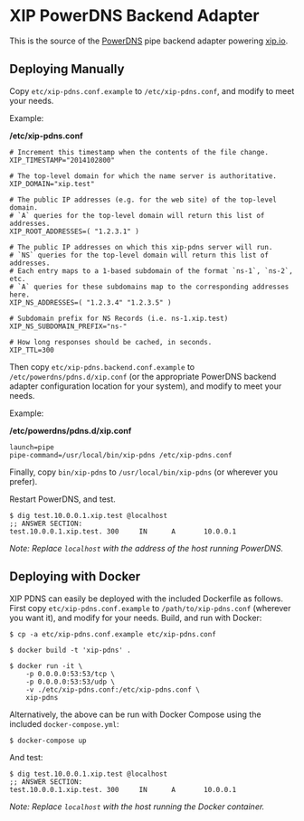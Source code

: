 # XIP PowerDNS Backend Adapter

This is the source of the [PowerDNS](http://powerdns.com/) pipe backend 
adapter powering [xip.io](http://xip.io/).

## Deploying Manually

Copy `etc/xip-pdns.conf.example` to `/etc/xip-pdns.conf`, and modify to meet 
your needs.  

Example: 

**/etc/xip-pdns.conf**

```
# Increment this timestamp when the contents of the file change.
XIP_TIMESTAMP="2014102800"

# The top-level domain for which the name server is authoritative.
XIP_DOMAIN="xip.test"

# The public IP addresses (e.g. for the web site) of the top-level domain.
# `A` queries for the top-level domain will return this list of addresses.
XIP_ROOT_ADDRESSES=( "1.2.3.1" )

# The public IP addresses on which this xip-pdns server will run.
# `NS` queries for the top-level domain will return this list of addresses.
# Each entry maps to a 1-based subdomain of the format `ns-1`, `ns-2`, etc.
# `A` queries for these subdomains map to the corresponding addresses here.
XIP_NS_ADDRESSES=( "1.2.3.4" "1.2.3.5" )

# Subdomain prefix for NS Records (i.e. ns-1.xip.test)
XIP_NS_SUBDOMAIN_PREFIX="ns-"

# How long responses should be cached, in seconds.
XIP_TTL=300
```

Then copy `etc/xip-pdns.backend.conf.example` to 
`/etc/powerdns/pdns.d/xip.conf` (or the appropriate PowerDNS backend adapter 
configuration location for your system), and modify to meet your needs.

Example: 

**/etc/powerdns/pdns.d/xip.conf**

```
launch=pipe
pipe-command=/usr/local/bin/xip-pdns /etc/xip-pdns.conf
```

Finally, copy `bin/xip-pdns` to `/usr/local/bin/xip-pdns` (or wherever you 
prefer).

Restart PowerDNS, and test.

```
$ dig test.10.0.0.1.xip.test @localhost
;; ANSWER SECTION:
test.10.0.0.1.xip.test. 300     IN      A       10.0.0.1
```

*Note: Replace `localhost` with the address of the host running PowerDNS.*

## Deploying with Docker

XIP PDNS can easily be deployed with the included Dockerfile as follows.  
First copy `etc/xip-pdns.conf.example` to `/path/to/xip-pdns.conf` (wherever 
you want it), and modify for your needs.   Build, and run with Docker:

```
$ cp -a etc/xip-pdns.conf.example etc/xip-pdns.conf

$ docker build -t 'xip-pdns' .

$ docker run -it \
    -p 0.0.0.0:53:53/tcp \
    -p 0.0.0.0:53:53/udp \
    -v ./etc/xip-pdns.conf:/etc/xip-pdns.conf \
    xip-pdns
```

Alternatively, the above can be run with Docker Compose using the included
`docker-compose.yml`:

```
$ docker-compose up
```

And test:

```
$ dig test.10.0.0.1.xip.test @localhost
;; ANSWER SECTION:
test.10.0.0.1.xip.test. 300     IN      A       10.0.0.1
```

*Note: Replace `localhost` with the host running the Docker container.*
